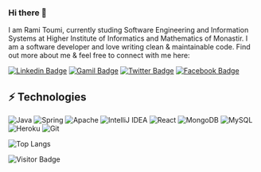 ### Hi there 👋
I am Rami Toumi, currently studing Software Engineering and Information Systems at Higher Institute of Informatics and Mathematics of Monastir. I am a software developer and love writing clean & maintainable code. Find out more about me & feel free to connect with me here:

[![Linkedin Badge](https://img.shields.io/badge/-LinkedIn-blue?style=flat-square&logo=Linkedin&logoColor=white&link=https://www.linkedin.com/in/rami-toumi-b03360251/)](https://www.linkedin.com/in/rami-toumi-b03360251/)
[![Gamil Badge](https://img.shields.io/badge/-Gmail-c14438?style=flat-square&logo=Gmail&logoColor=white&link=mailto:mr.toumirami3@gmail.com)](mailto:mr.toumirami3@gmail.com)
[![Twitter Badge](https://img.shields.io/badge/Twitter-1877F2?style=flat-square&logo=twitter&logoColor=white&link=https://twitter.com/RamiToumi13)](https://twitter.com/RamiToumi13/)
[![Facebook Badge](https://img.shields.io/badge/Facebook-1877F2?style=flat-square&logo=facebook&logoColor=white&link=https://www.facebook.com/rami.rambo2/)](https://www.facebook.com/rami.rambo2/)

## ⚡ Technologies

![Java](https://img.shields.io/badge/java-%23ED8B00.svg?style=for-the-badge&logo=java&logoColor=white)
![Spring](https://img.shields.io/badge/spring-%236DB33F.svg?style=for-the-badge&logo=spring&logoColor=white)
![Apache](https://img.shields.io/badge/apache-%23D42029.svg?style=for-the-badge&logo=apache&logoColor=white)
![IntelliJ IDEA](https://img.shields.io/badge/IntelliJIDEA-000000.svg?style=for-the-badge&logo=intellij-idea&logoColor=white)
![React](https://img.shields.io/badge/react-%2320232a.svg?style=for-the-badge&logo=react&logoColor=%2361DAFB)
![MongoDB](https://img.shields.io/badge/MongoDB-%234ea94b.svg?style=for-the-badge&logo=mongodb&logoColor=white)
![MySQL](https://img.shields.io/badge/mysql-%2300f.svg?style=for-the-badge&logo=mysql&logoColor=white)
![Heroku](https://img.shields.io/badge/heroku-%23430098.svg?style=for-the-badge&logo=heroku&logoColor=white)
![Git](https://img.shields.io/badge/git-%23F05033.svg?style=for-the-badge&logo=git&logoColor=white)



![Top Langs](https://github-readme-stats.vercel.app/api/top-langs/?username=ratomidev&layout=compact)

![Visitor Badge](https://visitor-badge.laobi.icu/badge?page_id=83437014)
